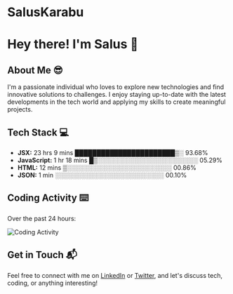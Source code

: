 # SalusKarabu
# Hey there! I'm Salus 👋

## About Me 😎

I'm a passionate individual who loves to explore new technologies and find innovative solutions to challenges. I enjoy staying up-to-date with the latest developments in the tech world and applying my skills to create meaningful projects.

## Tech Stack 💻

- **JSX:** 23 hrs 9 mins   ███████████████████████▒░   93.68%
- **JavaScript:** 1 hr 18 mins    █▒░░░░░░░░░░░░░░░░░░░░░░░   05.29%
- **HTML:** 12 mins         ▒░░░░░░░░░░░░░░░░░░░░░░░░   00.86%
- **JSON:** 1 min           ░░░░░░░░░░░░░░░░░░░░░░░░░   00.10%

## Coding Activity ⌨️

Over the past 24 hours:

![Coding Activity](<insert link to your coding activity graph>)

## Get in Touch 📬

Feel free to connect with me on [LinkedIn](<your LinkedIn profile link>) or [Twitter](<your Twitter profile link>), and let's discuss tech, coding, or anything interesting!
